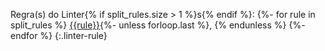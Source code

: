 <!-- ia-translate: true -->
Regra(s) do Linter{% if split_rules.size > 1 %}s{% endif %}:
{%- for rule in split_rules %}
  [{{rule}}](/tools/linter-rules/{{rule}}){%- unless forloop.last %}, {% endunless %}
{%- endfor %}
{:.linter-rule}
